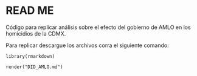 # READ ME

Código para replicar análisis sobre el efecto del gobierno de AMLO en los homicidios de la CDMX.

Para replicar descargue los archivos corra el siguiente comando:

```
library(rmarkdown)

render("DID_AMLO.md")
```
